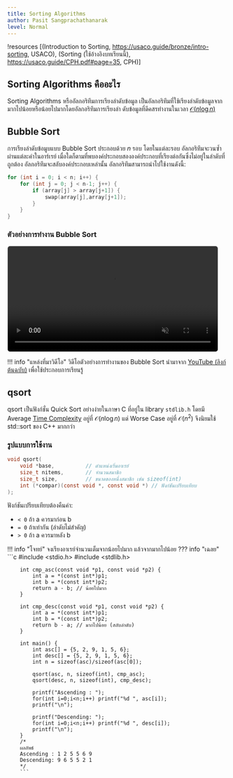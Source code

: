 ```yaml
---
title: Sorting Algorithms
author: Pasit Sangprachathanarak
level: Normal
---
```


!resources [(Introduction to Sorting, https://usaco.guide/bronze/intro-sorting, USACO), (Sorting (ใช้อ้างอิงบทเรียนนี้), https://usaco.guide/CPH.pdf#page=35, CPH)]

## Sorting Algorithms คืออะไร

Sorting Algorithms หรืออัลกอริทึมการเรียงลำดับข้อมูล
เป็นอัลกอริทึมที่ใช้เรียงลำดับข้อมูลจากมากไปน้อยหรือน้อยไปมากโดยอัลกอริทึมการเรียงลำ
ดับข้อมูลที่ดีคสรทำงานในเวลา [$\mathcal{O}(n\log n)$](https://thai-cp.github.io/dsa-basic/complexity/)

## Bubble Sort

การเรียงลำดับข้อมูบแบบ Bubble Sort ประกอบด้วย $n$ รอบ โดยในแต่ละรอบ อัลกอริทึมจะวนซ้ำผ่านแต่ละค่าในอาร์เรย์ เมื่อใดก็ตามที่พบองค์ประกอบสององค์ประกอบที่เรียงต่อกันซึ่งไม่อยู่ในลำดับที่ถูกต้อง อัลกอริทึมจะสลับองค์ประกอบเหล่านั้น อัลกอริทึมสามารถนำไปใช้งานดังนี้:

```cpp
for (int i = 0; i < n; i++) {
    for (int j = 0; j < n-1; j++) {
        if (array[j] > array[j+1]) {
            swap(array[j],array[j+1]);
        }
    }
}
```

### ตัวอย่างการทำงาน Bubble Sort

<div style="margin: 1em 0;">
    <video controls muted loop style="max-width:480px; width:100%; border:1px solid #ccc; border-radius:6px;">
        <source src="../../assets/bubble-sort.mp4" type="video/mp4" />
    เบราว์เซอร์ของคุณไม่รองรับการเล่นวิดีโอนี้
    </video>
</div>

!!! info "แหล่งที่มาวิดีโอ"
    วิดีโอตัวอย่างการทำงานของ Bubble Sort นำมาจาก [YouTube (ลิงก์ต้นฉบับ)](https://www.youtube.com/watch?v=0BkoXZBbhfU) เพื่อใช้ประกอบการเรียนรู้

## qsort

qsort เป็นฟังก์ชั่น Quick Sort อย่างง่ายในภาษา C ที่อยู่ใน library `stdlib.h` โดยมี Average [Time Complexity](https://thai-cp.github.io/dsa-basic/complexity/) อยู่ที่ $\mathcal{O}(n\log n)$ แต่ Worse Case อยู่ที่ $\mathcal{O}(n^2)$ จึงนิยมใช้ std::sort ของ C++ มากกว่า

### รูปแบบการใช้งาน

```c
void qsort(
    void *base,          // ตำแหน่งเริ่มอาเรย์
    size_t nitems,       // จำนวนสมาชิก
    size_t size,         // ขนาดของหนึ่งสมาชิก เช่น sizeof(int)
    int (*compar)(const void *, const void *) // ฟังก์ชันเปรียบเทียบ
);
```

ฟังก์ชันเปรียบเทียบต้องคืนค่า:

* `< 0` ถ้า a ควรมาก่อน b
* `= 0` ถ้าเท่ากัน (ลำดับไม่สำคัญ)
* `> 0` ถ้า a ควรมาหลัง b

!!! info "โจทย์"
    จงเรียงอาเรย์จำนวนเต็มจากน้อยไปมาก แล้วจากมากไปน้อย
    ??? info "เฉลย"
        ```c
        #include <stdio.h>
        #include <stdlib.h>

        int cmp_asc(const void *p1, const void *p2) {
            int a = *(const int*)p1;
            int b = *(const int*)p2;
            return a - b; // น้อยไปมาก
        }

        int cmp_desc(const void *p1, const void *p2) {
            int a = *(const int*)p1;
            int b = *(const int*)p2;
            return b - a; // มากไปน้อย (สลับลำดับ)
        }

        int main() {
            int asc[] = {5, 2, 9, 1, 5, 6};
            int desc[] = {5, 2, 9, 1, 5, 6};
            int n = sizeof(asc)/sizeof(asc[0]);

            qsort(asc, n, sizeof(int), cmp_asc);
            qsort(desc, n, sizeof(int), cmp_desc);

            printf("Ascending : ");
            for(int i=0;i<n;i++) printf("%d ", asc[i]);
            printf("\n");

            printf("Descending: ");
            for(int i=0;i<n;i++) printf("%d ", desc[i]);
            printf("\n");
        }
        /*
        ผลลัพธ์
        Ascending : 1 2 5 5 6 9 
        Descending: 9 6 5 5 2 1
        */
        ```
